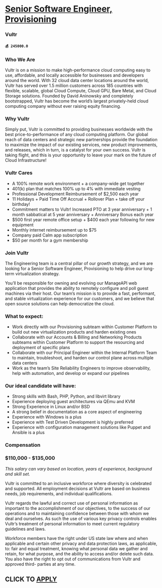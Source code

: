 # [Senior Software Engineer, Provisioning](https://www.remotewlb.com/apply/senior-software-engineer-provisioning)  
### Vultr  
#### `💰 245000.0`  

### Who We Are

Vultr is on a mission to make high-performance cloud computing easy to use, affordable, and locally accessible for businesses and developers around the world. With 32 cloud data center locations around the world, Vultr has served over 1.5 million customers across 185 countries with flexible, scalable, global Cloud Compute, Cloud GPU, Bare Metal, and Cloud Storage solutions. Founded by David Aninowsky and completely bootstrapped, Vultr has become the world’s largest privately-held cloud computing company without ever raising equity financing.

### Why Vultr

Simply put, Vultr is committed to providing businesses worldwide with the best price-to-performance of any cloud computing platform. Our global reach of data centers and strategic new partnerships provide the foundation to maximize the impact of our existing services, new product improvements, and releases, which in turn, is a catalyst for your own success. Vultr is taking flight, and this is your opportunity to leave your mark on the future of Cloud Infrastructure!

###  Vultr Cares

  * A 100% remote work environment + a company-wide get together
  * 401(k) plan that matches 100% up to 4% with immediate vesting
  * Professional Development Reimbursement of $2,500 each year
  * 11 Holidays + Paid Time Off Accrual + Rollover Plan + take off your birthday!
  * Commitment matters to Vultr! Increased PTO at 3 year anniversary + 1 month sabbatical at 5 year anniversary + Anniversary Bonus each year
  * $500 first year remote office setup + $400 each year following for new equipment
  * Monthly internet reimbursement up to $75
  * Company paid Calm app subscription
  * $50 per month for a gym membership

### Join Vultr

The Engineering team is a central pillar of our growth strategy, and we are looking for a Senior Software Engineer, Provisioning to help drive our long-term virtualization strategy.

You’ll be responsible for owning and evolving our ManageAPI web application that provides the ability to remotely configure and poll guest machines via their host. Our team’s mission is to provide a fast, performant, and stable virtualization experience for our customers, and we believe that open source solutions can help democratize the cloud.

### What to expect:

  * Work directly with our Provisioning subteam within Customer Platform to build out new virtualization products and harden existing ones
  * Collaborate with our Accounts & Billing and Networking Products subteams within Customer Platform to support the resourcing and deployment of specific plans
  * Collaborate with our Principal Engineer within the Internal Platform Team to maintain, troubleshoot, and harden our control plane across multiple data centers
  * Work as the team’s Site Reliability Engineers to improve observability, help with automation, and develop or expand our pipelines

### Our ideal candidate will have:

  * Strong skills with Bash, PHP, Python, and libvirt library
  * Experience deploying guest architectures via QEmu and KVM
  * Strong Experience in Linux and/or BSD
  * A strong belief in documentation as a core aspect of engineering
  * Experience with Windows is a plus
  * Experience with Test Driven Development is highly preferred
  * Experience with configuration management solutions like Puppet and Ansible is a plus

### Compensation

### $110,000 - $135,000

 _This salary can vary based on location, years of experience, background and skill set._

Vultr is committed to an inclusive workforce where diversity is celebrated and supported. All employment decisions at Vultr are based on business needs, job requirements, and individual qualifications.

Vultr regards the lawful and correct use of personal information as important to the accomplishment of our objectives, to the success of our operations and to maintaining confidence between those with whom we deal and ourselves. As such the use of various key privacy controls enables Vultr’s treatment of personal information to meet current regulatory guidelines and laws.

Workforce members have the right under US state law where and when applicable and certain other privacy and data protection laws, as applicable, to: fair and equal treatment, knowing what personal data we gather and retain, for what purpose, and the ability to access and/or delete such data. You also have the right to opt out of communications from Vultr and approved third- parties at any time.

  
## CLICK TO [APPLY](https://www.remotewlb.com/apply/senior-software-engineer-provisioning)

